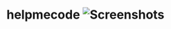 # helpmecode ![Screenshots]("https://github.com/pujaad/helpmecode/assets/124654162/d7c1912b-2741-4b8a-850a-a1c8f9e2cf82")

